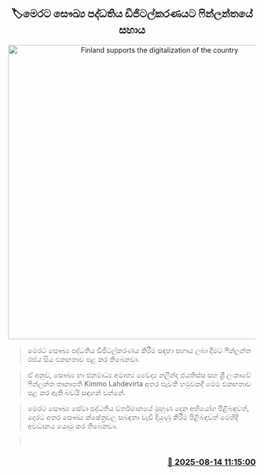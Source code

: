 <p align='center'><b><h2 align='center' title='Finland supports the digitalization of the country's health system'>🏷මෙරට සෞඛ්‍ය පද්ධතිය ඩිජිටල්කරණයට ෆින්ලන්තයේ සහාය</h2></b></p>
<p align='center'><img src='https://helakuru.sgp1.cdn.digitaloceanspaces.com/esana/images/lib/nalinda-finland-nm.jpg' width='600' alt='Finland supports the digitalization of the country's health system'></p>

> මෙරට සෞඛ්‍ය පද්ධතිය ඩිජිටල්කරණය කිරීම සඳහා සහාය ලබා දීමට ෆින්ලන්ත රජය සිය එකඟතාව පළ කර තිබෙනවා.

> ඒ අනුව, සෞඛ්‍ය හා ජනමාධ්‍ය අමාත්‍ය වෛද්‍ය නලින්ද ජයතිස්ස සහ ශ්‍රී ලංකාවේ ෆින්ලන්ත තානාපති Kimmo Lahdevirta අතර පැවති හමුවකදී මෙම එකඟතාව පළ කර ඇති බවයි සඳහන් වන්නේ.

> මෙරට සෞඛ්‍ය සේවා පද්ධතිය වර්තමානයේ මුහුණ දෙන අභියෝග පිළිබඳවත්, දෙරට අතර සෞඛ්‍ය ක්ෂේත්‍රවල සබඳතා වැඩි දියුණු කිරීම පිළිබඳවත් මෙහිදී අවධානය යොමු කර තිබෙනවා.

>  



<h3 align='right'><a href='https://www.helakuru.lk/esana/p/112692/'>📅 2025-08-14 11:15:00</a></h3>
